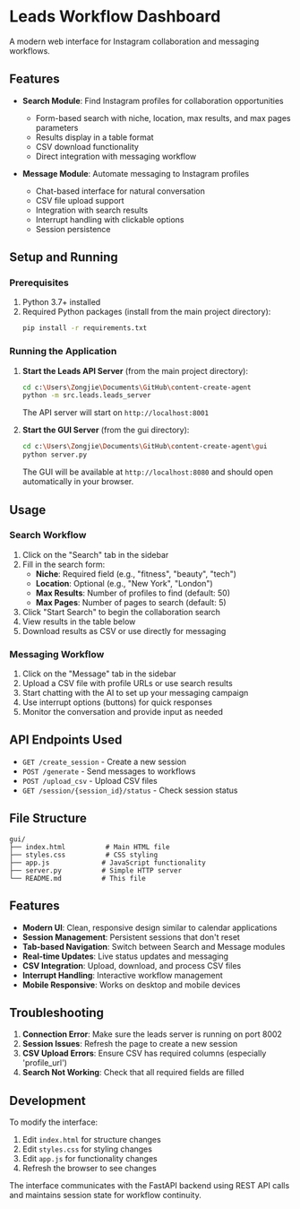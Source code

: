 # Leads Workflow Dashboard

A modern web interface for Instagram collaboration and messaging workflows.

## Features

- **Search Module**: Find Instagram profiles for collaboration opportunities
  - Form-based search with niche, location, max results, and max pages parameters
  - Results display in a table format
  - CSV download functionality
  - Direct integration with messaging workflow

- **Message Module**: Automate messaging to Instagram profiles
  - Chat-based interface for natural conversation
  - CSV file upload support
  - Integration with search results
  - Interrupt handling with clickable options
  - Session persistence

## Setup and Running

### Prerequisites

1. Python 3.7+ installed
2. Required Python packages (install from the main project directory):
   ```bash
   pip install -r requirements.txt
   ```

### Running the Application

1. **Start the Leads API Server** (from the main project directory):
   ```bash
   cd c:\Users\Zongjie\Documents\GitHub\content-create-agent
   python -m src.leads.leads_server
   ```
   
   The API server will start on `http://localhost:8001`

2. **Start the GUI Server** (from the gui directory):
   ```bash
   cd c:\Users\Zongjie\Documents\GitHub\content-create-agent\gui
   python server.py
   ```
   
   The GUI will be available at `http://localhost:8080` and should open automatically in your browser.

## Usage

### Search Workflow

1. Click on the "Search" tab in the sidebar
2. Fill in the search form:
   - **Niche**: Required field (e.g., "fitness", "beauty", "tech")
   - **Location**: Optional (e.g., "New York", "London")
   - **Max Results**: Number of profiles to find (default: 50)
   - **Max Pages**: Number of pages to search (default: 5)
3. Click "Start Search" to begin the collaboration search
4. View results in the table below
5. Download results as CSV or use directly for messaging

### Messaging Workflow

1. Click on the "Message" tab in the sidebar
2. Upload a CSV file with profile URLs or use search results
3. Start chatting with the AI to set up your messaging campaign
4. Use interrupt options (buttons) for quick responses
5. Monitor the conversation and provide input as needed

## API Endpoints Used

- `GET /create_session` - Create a new session
- `POST /generate` - Send messages to workflows
- `POST /upload_csv` - Upload CSV files
- `GET /session/{session_id}/status` - Check session status

## File Structure

```
gui/
├── index.html          # Main HTML file
├── styles.css          # CSS styling
├── app.js             # JavaScript functionality
├── server.py          # Simple HTTP server
└── README.md          # This file
```

## Features

- **Modern UI**: Clean, responsive design similar to calendar applications
- **Session Management**: Persistent sessions that don't reset
- **Tab-based Navigation**: Switch between Search and Message modules
- **Real-time Updates**: Live status updates and messaging
- **CSV Integration**: Upload, download, and process CSV files
- **Interrupt Handling**: Interactive workflow management
- **Mobile Responsive**: Works on desktop and mobile devices

## Troubleshooting

1. **Connection Error**: Make sure the leads server is running on port 8002
2. **Session Issues**: Refresh the page to create a new session
3. **CSV Upload Errors**: Ensure CSV has required columns (especially 'profile_url')
4. **Search Not Working**: Check that all required fields are filled

## Development

To modify the interface:

1. Edit `index.html` for structure changes
2. Edit `styles.css` for styling changes
3. Edit `app.js` for functionality changes
4. Refresh the browser to see changes

The interface communicates with the FastAPI backend using REST API calls and maintains session state for workflow continuity.